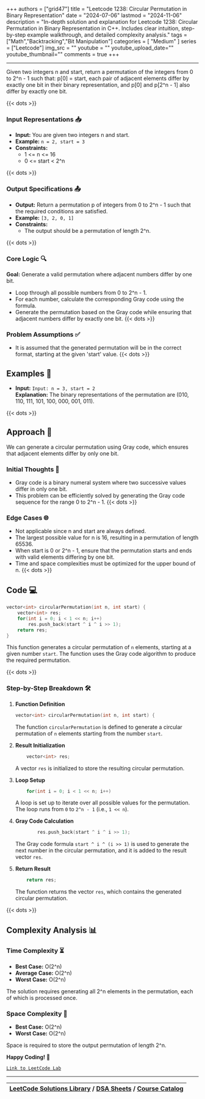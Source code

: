 
+++
authors = ["grid47"]
title = "Leetcode 1238: Circular Permutation in Binary Representation"
date = "2024-07-06"
lastmod = "2024-11-06"
description = "In-depth solution and explanation for Leetcode 1238: Circular Permutation in Binary Representation in C++. Includes clear intuition, step-by-step example walkthrough, and detailed complexity analysis."
tags = ["Math","Backtracking","Bit Manipulation"]
categories = [
    "Medium"
]
series = ["Leetcode"]
img_src = ""
youtube = ""
youtube_upload_date=""
youtube_thumbnail=""
comments = true
+++



---
Given two integers n and start, return a permutation of the integers from 0 to 2^n - 1 such that: p[0] = start, each pair of adjacent elements differ by exactly one bit in their binary representation, and p[0] and p[2^n - 1] also differ by exactly one bit.
<!--more-->
{{< dots >}}
### Input Representations 📥
- **Input:** You are given two integers n and start.
- **Example:** `n = 2, start = 3`
- **Constraints:**
	- 1 <= n <= 16
	- 0 <= start < 2^n

{{< dots >}}
### Output Specifications 📤
- **Output:** Return a permutation p of integers from 0 to 2^n - 1 such that the required conditions are satisfied.
- **Example:** `[3, 2, 0, 1]`
- **Constraints:**
	- The output should be a permutation of length 2^n.

{{< dots >}}
### Core Logic 🔍
**Goal:** Generate a valid permutation where adjacent numbers differ by one bit.

- Loop through all possible numbers from 0 to 2^n - 1.
- For each number, calculate the corresponding Gray code using the formula.
- Generate the permutation based on the Gray code while ensuring that adjacent numbers differ by exactly one bit.
{{< dots >}}
### Problem Assumptions ✅
- It is assumed that the generated permutation will be in the correct format, starting at the given 'start' value.
{{< dots >}}
## Examples 🧩
- **Input:** `Input: n = 3, start = 2`  \
  **Explanation:** The binary representations of the permutation are (010, 110, 111, 101, 100, 000, 001, 011).

{{< dots >}}
## Approach 🚀
We can generate a circular permutation using Gray code, which ensures that adjacent elements differ by only one bit.

### Initial Thoughts 💭
- Gray code is a binary numeral system where two successive values differ in only one bit.
- This problem can be efficiently solved by generating the Gray code sequence for the range 0 to 2^n - 1.
{{< dots >}}
### Edge Cases 🌐
- Not applicable since n and start are always defined.
- The largest possible value for n is 16, resulting in a permutation of length 65536.
- When start is 0 or 2^n - 1, ensure that the permutation starts and ends with valid elements differing by one bit.
- Time and space complexities must be optimized for the upper bound of n.
{{< dots >}}
## Code 💻
```cpp
vector<int> circularPermutation(int n, int start) {
    vector<int> res;
    for(int i = 0; i < 1 << n; i++)
        res.push_back(start ^ i ^ i >> 1);
    return res;
}
```

This function generates a circular permutation of `n` elements, starting at a given number `start`. The function uses the Gray code algorithm to produce the required permutation.

{{< dots >}}
### Step-by-Step Breakdown 🛠️
1. **Function Definition**
	```cpp
	vector<int> circularPermutation(int n, int start) {
	```
	The function `circularPermutation` is defined to generate a circular permutation of `n` elements starting from the number `start`.

2. **Result Initialization**
	```cpp
	    vector<int> res;
	```
	A vector `res` is initialized to store the resulting circular permutation.

3. **Loop Setup**
	```cpp
	    for(int i = 0; i < 1 << n; i++)
	```
	A loop is set up to iterate over all possible values for the permutation. The loop runs from `0` to `2^n - 1` (i.e., `1 << n`).

4. **Gray Code Calculation**
	```cpp
	        res.push_back(start ^ i ^ i >> 1);
	```
	The Gray code formula `start ^ i ^ (i >> 1)` is used to generate the next number in the circular permutation, and it is added to the result vector `res`.

5. **Return Result**
	```cpp
	    return res;
	```
	The function returns the vector `res`, which contains the generated circular permutation.

{{< dots >}}
## Complexity Analysis 📊
### Time Complexity ⏳
- **Best Case:** O(2^n)
- **Average Case:** O(2^n)
- **Worst Case:** O(2^n)

The solution requires generating all 2^n elements in the permutation, each of which is processed once.

### Space Complexity 💾
- **Best Case:** O(2^n)
- **Worst Case:** O(2^n)

Space is required to store the output permutation of length 2^n.

**Happy Coding! 🎉**


[`Link to LeetCode Lab`](https://leetcode.com/problems/circular-permutation-in-binary-representation/description/)

---

| [LeetCode Solutions Library](https://grid47.xyz/leetcode/) / [DSA Sheets](https://grid47.xyz/sheets/) / [Course Catalog](https://grid47.xyz/courses/) |
| --- |
